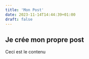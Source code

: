 ```yaml
---
title: 'Mon Post'
date: 2023-11-14T14:44:39+01:00
draft: false
---
```


## Je crée mon propre post

Ceci est le contenu
